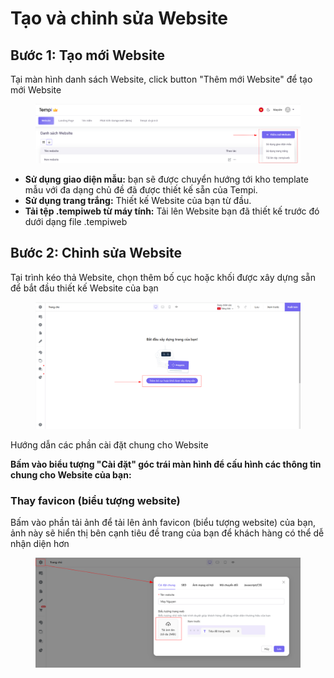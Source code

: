 # Tạo và chỉnh sửa Website

## Bước 1: Tạo mới Website

Tại màn hình danh sách Website, click button "Thêm mới Website" để tạo mới Website

<figure><img src="../.gitbook/assets/image (3) (1).png" alt=""><figcaption></figcaption></figure>

* **Sử dụng giao diện mẫu:** bạn sẽ được chuyển hướng tới kho template mẫu với đa dạng chủ đề đã được thiết kế sẵn của Tempi.
* **Sử dụng trang trắng:** Thiết kế Website của bạn từ đầu.
* **Tải tệp .tempiweb từ máy tính:** Tải lên Website bạn đã thiết kế trước đó dưới dạng file .tempiweb

## Bước 2: Chỉnh sửa Website

Tại trình kéo thả Website, chọn thêm bố cục hoặc khối được xây dựng sẵn để bắt đầu thiết kế Website của bạn

<figure><img src="../.gitbook/assets/image (1) (1) (1) (1) (1).png" alt=""><figcaption></figcaption></figure>

Hướng dẫn các phần cài đặt chung cho Website

**Bấm vào biểu tượng "Cài đặt" góc trái màn hình để cấu hình các thông tin chung cho Website của bạn:**

### Thay favicon (biểu tượng website)

Bấm vào phần tải ảnh để tải lên ảnh favicon (biểu tượng website) của bạn, ảnh này sẽ hiển thị bên cạnh tiêu đề trang của bạn để khách hàng có thể dễ nhận diện hơn

<figure><img src="../.gitbook/assets/image (204).png" alt=""><figcaption></figcaption></figure>

